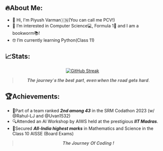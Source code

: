 ## :fire:About Me:
- 🤙 Hi, I'm Piyush Varman:india:(You can call me PCV!)
- 💫 I’m interested in Computer Science💻, Formula 1🏁 and I am a bookworm📚!
- 🤓 I’m currently learning Python(Class 11)

## :chart_with_upwards_trend:Stats:
<div align="center">
  
[![GitHub Streak](https://github-readme-streak-stats.herokuapp.com?user=PiyushVarman&theme=dark)](https://git.io/streak-stats)
  
>𝑻𝒉𝒆 𝒋𝒐𝒖𝒓𝒏𝒆𝒚'𝒔 𝒕𝒉𝒆 𝒃𝒆𝒔𝒕 𝒑𝒂𝒓𝒕, 𝒆𝒗𝒆𝒏 𝒘𝒉𝒆𝒏 𝒕𝒉𝒆 𝒓𝒐𝒂𝒅 𝒈𝒆𝒕𝒔 𝒉𝒂𝒓𝒅.

</div>

## :trophy:Achievements:

* :2nd_place_medal:Part of a team ranked ***2nd among 43*** in the SRM Codathon 2023 (w/ @Rahul-LJ and @Uvan1532)
* :mag:Attended an AI Workshop by AIWS held at the prestigious ***IIT Madras***. 
* :1st_place_medal:Secured ***All-India highest marks*** in Mathematics and Science in the Class 10 AISSE (Board Exams)

<div align="center">

>𝑻𝒉𝒆 𝑱𝒐𝒖𝒓𝒏𝒆𝒚 𝑶𝒇 𝑪𝒐𝒅𝒊𝒏𝒈 ***!***
  
</div>
<!---
PiyushVarman/PiyushVarman is a ✨ special ✨ repository because its `README.md` (this file) appears on your GitHub profile.
You can click the Preview link to take a look at your changes.
--->

